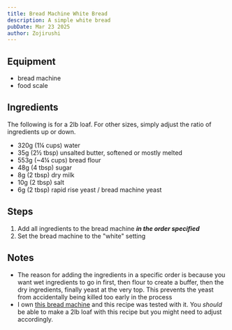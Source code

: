 ```yaml
---
title: Bread Machine White Bread
description: A simple white bread
pubDate: Mar 23 2025
author: Zojirushi
---
```


## Equipment

- bread machine
- food scale

## Ingredients

The following is for a 2lb loaf. For other sizes, simply adjust the ratio of ingredients up or down.

- 320g (1¼ cups) water
- 35g (2½ tbsp) unsalted butter, softened or mostly melted
- 553g (~4¼ cups) bread flour
- 48g (4 tbsp) sugar
- 8g (2 tbsp) dry milk
- 10g (2 tbsp) salt
- 6g (2 tbsp) rapid rise yeast / bread machine yeast

## Steps

1. Add all ingredients to the bread machine ***in the order specified***
2. Set the bread machine to the "white" setting


## Notes

- The reason for adding the ingredients in a specific order is because you want wet ingredients to go in first, then flour to create a buffer, then the dry ingredients, finally yeast at the very top. This prevents the yeast from accidentally being killed too early in the process
- I own [this bread machine](https://shop.zojirushi.com/products/bbpdc?srsltid=AfmBOorG05ksR-_dPSJdPvuBO4suYH_pXgjQGTmibHCmjegY4xhBfNh6) and this recipe was tested with it. You *should* be able to make a 2lb loaf with this recipe but you might need to adjust accordingly.